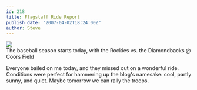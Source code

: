 ```yaml
---
id: 218
title: Flagstaff Ride Report
publish_date: "2007-04-02T18:24:00Z"
author: Steve
---
```

![](http://www.flagstafffrenzy.org/wp-content/uploads/2007/04/opening-day.jpg)  
The baseball season starts today, with the Rockies vs. the Diamondbacks @ Coors Field

Everyone bailed on me today, and they missed out on a wonderful ride. Conditions were perfect for hammering up the blog's namesake: cool, partly sunny, and quiet. Maybe tomorrow we can rally the troops.
